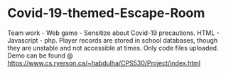 # Covid-19-themed-Escape-Room
Team work - Web game - Sensitize about Covid-19 precautions.
HTML - Javascript - php.
Player records are stored in school databases, though they are unstable and not accessible at times.
Only code files uploaded.
Demo can be found @ https://www.cs.ryerson.ca/~habdulha/CPS530/Project/index.html
